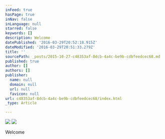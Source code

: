 ```yaml
---
inFeed: true
hasPage: true
inNav: false
inLanguage: null
starred: false
keywords: []
description: Welcome
datePublished: '2016-03-29T20:52:18.915Z'
dateModified: '2016-03-29T20:51:33.279Z'
title: ''
sourcePath: _posts/2015-10-27-c48353af-8dcb-4a4c-be9b-cdbfeedcec68.md
published: true
author: []
authors: []
publisher:
  name: null
  domain: null
  url: null
  favicon: null
url: c48353af-8dcb-4a4c-be9b-cdbfeedcec68/index.html
_type: Article

---
```

![](https://the-grid-user-content.s3-us-west-2.amazonaws.com/a597f141-3d3a-43df-9740-24296758fb87.jpg)
![](https://the-grid-user-content.s3-us-west-2.amazonaws.com/7185ca75-4e1e-4276-bd66-8c967d073461.jpg)

Welcome